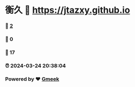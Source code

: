 # 衡久 :link: https://jtazxy.github.io 
### :page_facing_up: [2](https://jtazxy.github.io/tag.html) 
### :speech_balloon: 0 
### :hibiscus: 17 
### :alarm_clock: 2024-03-24 20:38:04 
### Powered by :heart: [Gmeek](https://github.com/Meekdai/Gmeek)

